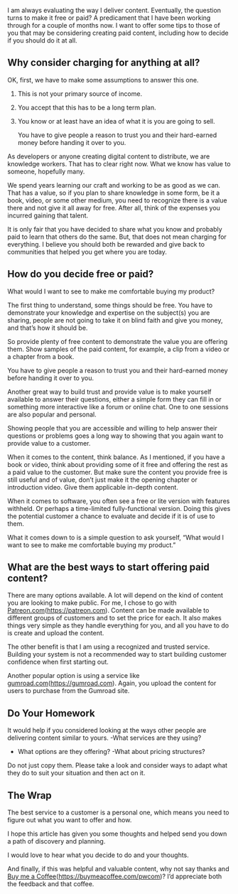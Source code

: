 I am always evaluating the way I deliver content. Eventually, the question turns to make it free or paid? A predicament that I have been working through for a couple of months now. I want to offer some tips to those of you that may be considering creating paid content, including how to decide if you should do it at all.

## Why consider charging for anything at all?
OK, first, we have to make some assumptions to answer this one.
1. This is not your primary source of income.
2. You accept that this has to be a long term plan.
3. You know or at least have an idea of what it is you are going to sell.

	You have to give people a reason to trust you and their hard-earned money before handing it over to you.

As developers or anyone creating digital content to distribute, we are knowledge workers. That has to clear right now. What we know has value to someone, hopefully many.

We spend years learning our craft and working to be as good as we can. That has a value, so if you plan to share knowledge in some form, be it a book, video, or some other medium, you need to recognize there is a value there and not give it all away for free. After all, think of the expenses you incurred gaining that talent.

It is only fair that you have decided to share what you know and probably paid to learn that others do the same. But, that does not mean charging for everything. I believe you should both be rewarded and give back to communities that helped you get where you are today.

## How do you decide free or paid?

What would I want to see to make me comfortable buying my product?

The first thing to understand, some things should be free. You have to demonstrate your knowledge and expertise on the subject(s) you are sharing, people are not going to take it on blind faith and give you money, and that’s how it should be.

So provide plenty of free content to demonstrate the value you are offering them. Show samples of the paid content, for example, a clip from a video or a chapter from a book.

You have to give people a reason to trust you and their hard-earned money before handing it over to you.

Another great way to build trust and provide value is to make yourself available to answer their questions, either a simple form they can fill in or something more interactive like a forum or online chat. One to one sessions are also popular and personal.

Showing people that you are accessible and willing to help answer their questions or problems goes a long way to showing that you again want to provide value to a customer.

When it comes to the content, think balance. As I mentioned, if you have a book or video, think about providing some of it free and offering the rest as a paid value to the customer. But make sure the content you provide free is still useful and of value, don’t just make it the opening chapter or introduction video. Give them applicable in-depth content.

When it comes to software, you often see a free or lite version with features withheld. Or perhaps a time-limited fully-functional version. Doing this gives the potential customer a chance to evaluate and decide if it is of use to them.

What it comes down to is a simple question to ask yourself, “What would I want to see to make me comfortable buying my product.”

## What are the best ways to start offering paid content?
There are many options available. A lot will depend on the kind of content you are looking to make public. For me, I chose to go with [Patreon.com](#)(https://patreon.com). Content can be made available to different groups of customers and to set the price for each. It also makes things very simple as they handle everything for you, and all you have to do is create and upload the content.

The other benefit is that I am using a recognized and trusted service. Building your system is not a recommended way to start building customer confidence when first starting out.

Another popular option is using a service like [gumroad.com](#)(https://gumroad.com). Again, you upload the content for users to purchase from the Gumroad site.

## Do Your Homework
It would help if you considered looking at the ways other people are delivering content similar to yours.
 -What services are they using?
- What options are they offering?
 -What about pricing structures?

Do not just copy them. Please take a look and consider ways to adapt what they do to suit your situation and then act on it.

## The Wrap
The best service to a customer is a personal one, which means you need to figure out what you want to offer and how.

I hope this article has given you some thoughts and helped send you down a path of discovery and planning.

I would love to hear what you decide to do and your thoughts.

And finally, if this was helpful and valuable content, why not say thanks and [Buy me a Coffee](#)(https://buymeacoffee.com/pwcom)? I’d appreciate both the feedback and that coffee.